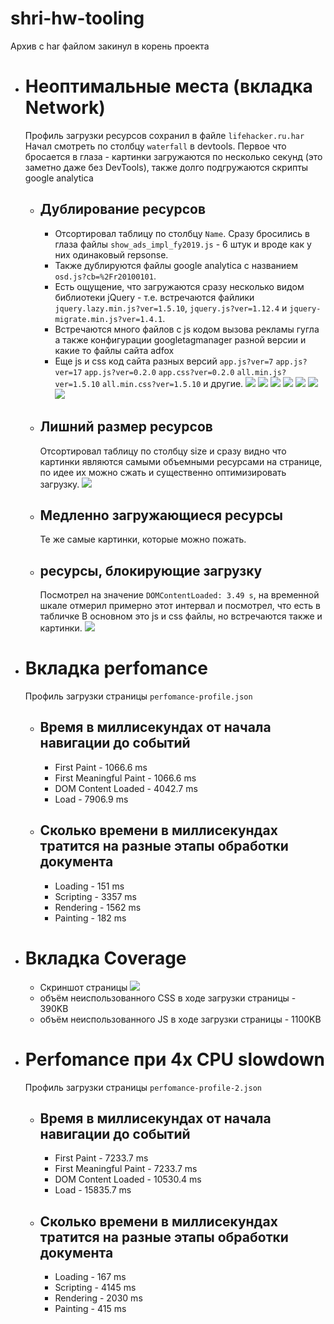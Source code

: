 # shri-hw-tooling

Архив с har файлом закинул в корень проекта
- # Неоптимальные места (вкладка Network)
  Профиль загрузки ресурсов сохранил в файле `lifehacker.ru.har`
  Начал смотреть по столбцу `waterfall` в devtools. Первое что бросается в глаза - картинки загружаются по несколько секунд (это заметно даже без DevTools), также долго подгружаются скрипты google analytica
  - ## Дублирование ресурсов
    - Отсортировал таблицу по столбцу `Name`. Сразу бросились в глаза файлы `show_ads_impl_fy2019.js` - 6 штук и вроде как у них одинаковый repsonse. 
    - Также дублируются файлы google analytica с названием `osd.js?cb=%2Fr20100101`.
    - Есть ощущение, что загружаются сразу несколько видом библиотеки jQuery - т.е. встречаются файлики `jquery.lazy.min.js?ver=1.5.10`, `jquery.js?ver=1.12.4` и `jquery-migrate.min.js?ver=1.4.1`.
    - Встречаются много файлов с js кодом вызова рекламы гугла а также конфигурации googletagmanager разной версии и какие то файлы сайта adfox
    - Еще js и css код сайта разных версий `app.js?ver=7` `app.js?ver=17` `app.js?ver=0.2.0` `app.css?ver=0.2.0` `all.min.js?ver=1.5.10` `all.min.css?ver=1.5.10` и другие.
    ![](screenshots/repeat/1.png)
    ![](screenshots/repeat/2.png)
    ![](screenshots/repeat/3.png)
    ![](screenshots/repeat/4.png)
    ![](screenshots/repeat/5.png)
    ![](screenshots/repeat/6.png)
    ![](screenshots/repeat/7.png)
  - ## Лишний размер ресурсов
    Отсортировал таблицу по столбцу size и сразу видно что картинки являются самыми объемными ресурсами на странице, по идее их можно сжать и существенно оптимизировать загрузку.
    ![](screenshots/size/1.png)
  - ## Медленно загружающиеся ресурсы
    Те же самые картинки, которые можно пожать.
  - ## ресурсы, блокирующие загрузку
    Посмотрел на значение `DOMContentLoaded: 3.49 s`, на временной шкале отмерил примерно этот интервал и посмотрел, что есть в табличке В основном это js и css файлы, но встречаются также и картинки.
    ![](screenshots/blocking/1.png)

- # Вкладка perfomance
  Профиль загрузки страницы `perfomance-profile.json`
  - ## Время в миллисекундах от начала навигации до событий
    - First Paint - 1066.6 ms
    - First Meaningful Paint - 1066.6 ms
    - DOM Content Loaded - 4042.7 ms
    - Load - 7906.9 ms
  - ## Сколько времени в миллисекундах тратится на разные этапы обработки документа
    - Loading - 151 ms
    - Scripting - 3357 ms
    - Rendering - 1562 ms
    - Painting - 182 ms

- # Вкладка Coverage
  - Скриншот страницы
    ![](screenshots/coverage/1.png)
  - объём неиспользованного CSS в ходе загрузки страницы - 390KB
  - объём неиспользованного JS в ходе загрузки страницы - 1100KB

- # Perfomance при 4x CPU slowdown
  Профиль загрузки страницы `perfomance-profile-2.json`
  - ## Время в миллисекундах от начала навигации до событий
    - First Paint - 7233.7 ms
    - First Meaningful Paint - 7233.7 ms
    - DOM Content Loaded - 10530.4 ms
    - Load - 15835.7 ms
  - ## Сколько времени в миллисекундах тратится на разные этапы обработки документа
    - Loading - 167 ms
    - Scripting - 4145 ms
    - Rendering - 2030 ms
    - Painting - 415 ms